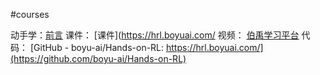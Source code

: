 #courses

动手学：[前言](https://hrl.boyuai.com/chapter/intro)
课件： [课件](https://hrl.boyuai.com/
视频： [伯禹学习平台](https://www.boyuai.com/elites/course/xVqhU42F5IDky94x)
代码： [GitHub - boyu-ai/Hands-on-RL: https://hrl.boyuai.com/](https://github.com/boyu-ai/Hands-on-RL)

